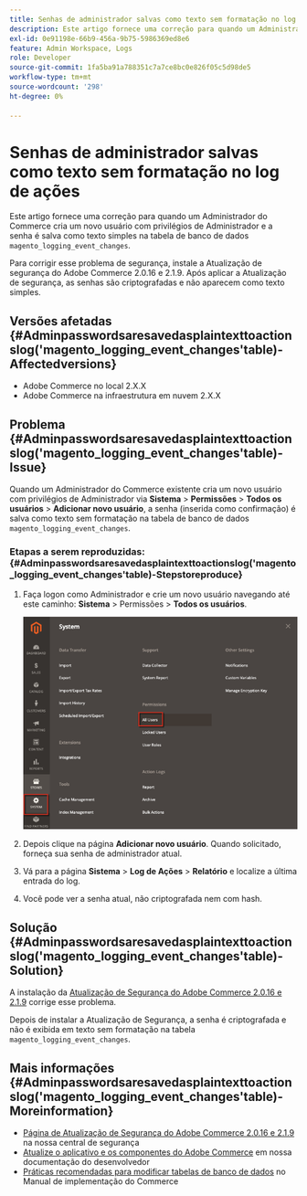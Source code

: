 ```yaml
---
title: Senhas de administrador salvas como texto sem formatação no log de ações
description: Este artigo fornece uma correção para quando um Administrador do Commerce cria um novo usuário com privilégios de Administrador e a senha é salva como texto sem formatação na tabela de banco de dados "magento_logging_event_changes".
exl-id: 0e91198e-66b9-456a-9b75-5986369ed8e6
feature: Admin Workspace, Logs
role: Developer
source-git-commit: 1fa5ba91a788351c7a7ce8bc0e826f05c5d98de5
workflow-type: tm+mt
source-wordcount: '298'
ht-degree: 0%

---
```


# Senhas de administrador salvas como texto sem formatação no log de ações

Este artigo fornece uma correção para quando um Administrador do Commerce cria um novo usuário com privilégios de Administrador e a senha é salva como texto simples na tabela de banco de dados `magento_logging_event_changes`.

Para corrigir esse problema de segurança, instale a Atualização de segurança do Adobe Commerce 2.0.16 e 2.1.9. Após aplicar a Atualização de segurança, as senhas são criptografadas e não aparecem como texto simples.

## Versões afetadas {#Adminpasswordsaresavedasplaintexttoactionslog('magento_logging_event_changes'table)-Affectedversions}

* Adobe Commerce no local 2.X.X
* Adobe Commerce na infraestrutura em nuvem 2.X.X

## Problema {#Adminpasswordsaresavedasplaintexttoactionslog('magento_logging_event_changes'table)-Issue}

Quando um Administrador do Commerce existente cria um novo usuário com privilégios de Administrador via **Sistema** > **Permissões** > **Todos os usuários** > **Adicionar novo usuário**, a senha (inserida como confirmação) é salva como texto sem formatação na tabela de banco de dados `magento_logging_event_changes`.

### Etapas a serem reproduzidas: {#Adminpasswordsaresavedasplaintexttoactionslog('magento_logging_event_changes'table)-Stepstoreproduce}

1. Faça logon como Administrador e crie um novo usuário navegando até este caminho: **Sistema** > Permissões > **Todos os usuários**.

   ![add_user_magento_2.4.1.png](assets/add_user_magento_2.4.1.png)

1. Depois clique na página **Adicionar novo usuário**. Quando solicitado, forneça sua senha de administrador atual.
1. Vá para a página **Sistema** > **Log de Ações** > **Relatório** e localize a última entrada do log.
1. Você pode ver a senha atual, não criptografada nem com hash.

## Solução {#Adminpasswordsaresavedasplaintexttoactionslog('magento_logging_event_changes'table)-Solution}

A instalação da [Atualização de Segurança do Adobe Commerce 2.0.16 e 2.1.9](https://magento.com/security/patches/magento-2016-and-219-security-update) corrige esse problema.

Depois de instalar a Atualização de Segurança, a senha é criptografada e não é exibida em texto sem formatação na tabela `magento_logging_event_changes`.

## Mais informações {#Adminpasswordsaresavedasplaintexttoactionslog('magento_logging_event_changes'table)-Moreinformation}

* [Página de Atualização de Segurança do Adobe Commerce 2.0.16 e 2.1.9](https://magento.com/security/patches/magento-2016-and-219-security-update) na nossa central de segurança
* [Atualize o aplicativo e os componentes do Adobe Commerce](https://experienceleague.adobe.com/docs/commerce-operations/upgrade-guide/overview.html) em nossa documentação do desenvolvedor
* [Práticas recomendadas para modificar tabelas de banco de dados](https://experienceleague.adobe.com/en/docs/commerce-operations/implementation-playbook/best-practices/development/modifying-core-and-third-party-tables#why-adobe-recommends-avoiding-modifications) no Manual de implementação do Commerce
